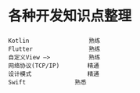 # 各种开发知识点整理 

###  
	Kotlin                 熟练  
	Flutter                熟练  
	自定义View —>           熟练  
	网络协议(TCP/IP)        精通  
	设计模式                精通  
	Swift		       熟悉
